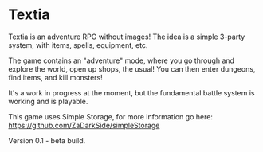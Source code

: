 # Textia
Textia is an adventure RPG without images! The idea is a simple 3-party system, with items, spells, equipment, etc.

The game contains an "adventure" mode, where you go through and explore the world, open up shops, the usual! You can then enter dungeons, find items, and kill monsters!

It's a work in progress at the moment, but the fundamental battle system is working and is playable.

This game uses Simple Storage, for more information go here: https://github.com/ZaDarkSide/simpleStorage

Version 0.1 - beta build.
